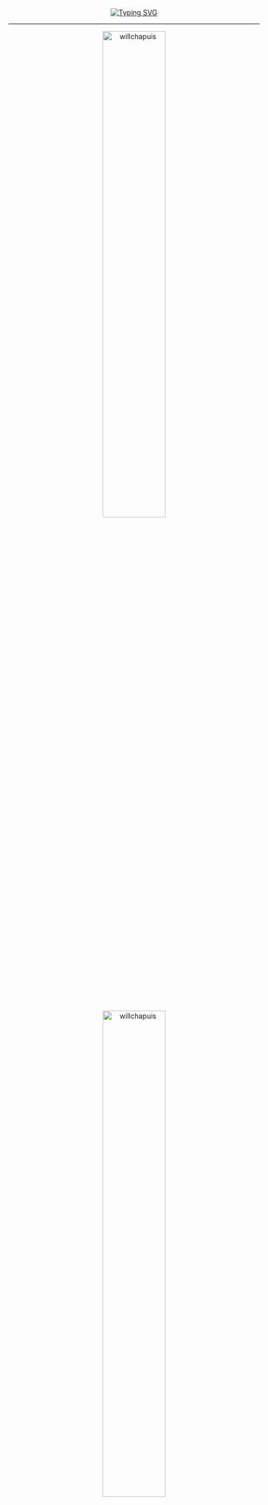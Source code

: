 <div align="center">
  <a href="https://git.io/typing-svg"><img src="https://readme-typing-svg.herokuapp.com?font=Roboto&weight=900&size=30&duration=2000&pause=1000&color=70a5fd&center=true&vCenter=true&random=false&width=435&lines=Hi+there+%F0%9F%91%8B;+I'm+William+Chapuis+%F0%9F%91%A8%F0%9F%8F%BB%E2%80%8D%F0%9F%92%BB;Full+Stack+Developer" alt="Typing SVG" /></a>
</div>

 <hr/>
 
<div align="center">
  <p> <img width="50%" src="https://github-readme-stats-sigma-five.vercel.app/api?username=willchapuis&count_private=true&include_all_commits=true&layout=compact&langs_count=8&hide=html,css&show_icons=true&theme=tokyonight" alt="willchapuis" /> </p>
  
  <p> <img width="50%" src="https://github-readme-streak-stats.herokuapp.com/?user=willchapuis&count_private=true&include_all_commits=true&layout=compact&langs_count=8&hide=html,css&theme=tokyonight" alt="willchapuis" /> </p>
  
  <p> <img width="50%" src="https://github-readme-stats-sigma-five.vercel.app/api/top-langs/?username=willchapuis&count_private=true&include_all_commits=true&layout=compact&langs_count=6&hide=html,css&theme=tokyonight" alt="willchapuis" /> </p>
</div>

  <hr/>

<div align="center">
  <!--<img src="https://img.shields.io/github/followers/willchapuis?label=Follow&style=social">-->
  <a href="https://www.linkedin.com/in/will-chapuis/" target="_blank"><img src="https://img.shields.io/badge/-LinkedIn-%230077B5?style=for-the-badge&logo=linkedin&logoColor=white" target="_blank"></a>
</div>

<!--
<div align="center">
  <img src="https://visitor-badge.laobi.icu/badge?page_id=willchapuis.willchapuis">
</div>
-->

<!--
<p  style="display: inline; text-align:center;"> </p> -->
<!--![AkuraDiary's github stats](https://github-readme-stats.vercel.app/api?username=willchapuis&show_icons=true&theme=tokyonight)
</br>-->

  
<!--
<div align="center">
  <img src="https://github-readme-streak-stats.herokuapp.com/?user=willchapuis&theme=tokyonight" alt="mystreak"/>
  </br>
  <img src="https://github-readme-stats.vercel.app/api/top-langs/?username=willchapuis&langs_count=10&theme=tokyonight" alt="willchapuis :: Top Langs" />
    <a href="https://github.com/williamchapuis">
  <img height="150em" src="https://github-readme-stats.vercel.app/api?username=williamchapuis&show_icons=true&theme=merko&include_all_commits=true&count_private=true"/>
  <img height="150em" src="https://github-readme-stats.vercel.app/api/top-langs/?username=williamchapuis&layout=compact&langs_count=7&theme=merko"/>
</div>

<!--
**willchapuis/willchapuis** is a ✨ _special_ ✨ repository because its `README.md` (this file) appears on your GitHub profile.

Here are some ideas to get you started:

- 🔭 I’m currently working on ...
- 🌱 I’m currently learning ...
- 👯 I’m looking to collaborate on ...
- 🤔 I’m looking for help with ...
- 💬 Ask me about ...
- 📫 How to reach me: ...
- 😄 Pronouns: ...
- ⚡ Fun fact: ...
-->
